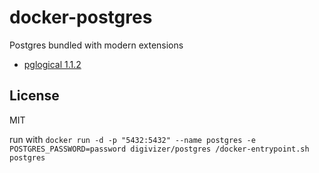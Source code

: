 # docker-postgres

Postgres bundled with modern extensions

- [pglogical 1.1.2](https://2ndquadrant.com/en/resources/pglogical/)

## License

MIT

run with `docker run -d -p "5432:5432" --name postgres -e POSTGRES_PASSWORD=password digivizer/postgres /docker-entrypoint.sh postgres`
